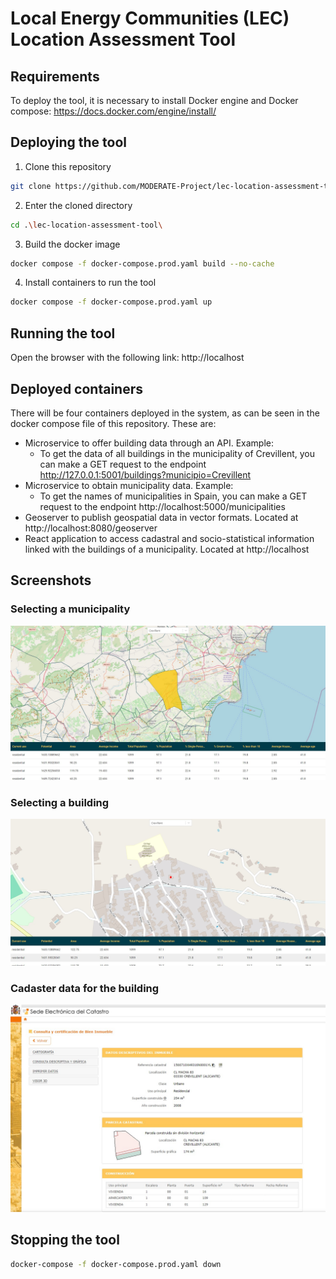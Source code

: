 # Local Energy Communities (LEC) Location Assessment Tool

## Requirements
To deploy the tool, it is necessary to install Docker engine and Docker compose: https://docs.docker.com/engine/install/

## Deploying the tool
1. Clone this repository
```bash
git clone https://github.com/MODERATE-Project/lec-location-assessment-tool.git
```
2. Enter the cloned directory
```bash
cd .\lec-location-assessment-tool\
```
3. Build the docker image
```bash
docker compose -f docker-compose.prod.yaml build --no-cache
```
4. Install containers to run the tool
```bash
docker compose -f docker-compose.prod.yaml up
```

## Running the tool
Open the browser with the following link: http://localhost

## Deployed containers
There will be four containers deployed in the system, as can be seen in the docker compose file of this repository. These are:
- Microservice to offer building data through an API. Example: 
  - To get the data of all buildings in the municipality of Crevillent, you can make a GET request to the endpoint http://127.0.0.1:5001/buildings?municipio=Crevillent
- Microservice to obtain municipality data. Example:
  - To get the names of municipalities in Spain, you can make a GET request to the endpoint http://localhost:5000/municipalities
- Geoserver to publish geospatial data in vector formats. Located at http://localhost:8080/geoserver
- React application to access cadastral and socio-statistical information linked with the buildings of a municipality. Located at http://localhost


## Screenshots
### Selecting a municipality
![Municipality selection](./docs/images/lec_crevillent_search_box.jpg)

### Selecting a building
![Building selection](./docs/images/lec_crevillent_selected_building.jpg)

### Cadaster data for the building
![Cadaster data for a building](./docs/images/electronic_cadaster_info.jpg)


## Stopping the tool
```bash
docker-compose -f docker-compose.prod.yaml down
```
